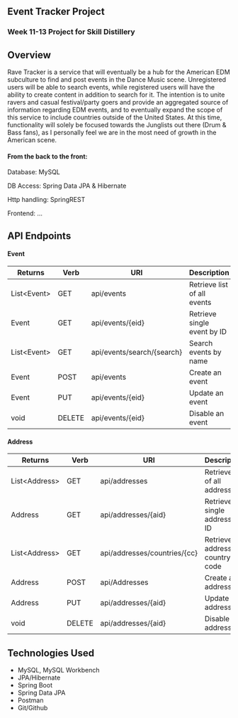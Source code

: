 ## Event Tracker Project

### Week 11-13 Project for Skill Distillery

## Overview

Rave Tracker is a service that will eventually be a hub for the American EDM subculture to find and post events in the Dance Music scene. Unregistered users will be able to search events, while registered users will have the ability to create content in addition to search for it. The intention is to unite ravers and casual festival/party goers and provide an aggregated source of information regarding EDM events, and to eventually expand the scope of this service to include countries outside of the United States. At this time, functionality will solely be focused towards the Junglists out there (Drum & Bass fans), as I personally feel we are in the most need of growth in the American scene.

#### From the back to the front:
Database: MySQL

DB Access: Spring Data JPA & Hibernate

Http handling: SpringREST

Frontend: ...


## API Endpoints

#### Event
| Returns | Verb  | URI   | Description |
|---------|-------|-------|-------------|
| List&lt;Event&gt; | GET | api/events | Retrieve list of all events |
| Event | GET | api/events/{eid} | Retrieve single event by ID |
| List&lt;Event&gt; | GET | api/events/search/{search} | Search events by name |
| Event | POST | api/events | Create an event |
| Event | PUT | api/events/{eid} | Update an event |
| void | DELETE | api/events/{eid} | Disable an event |

#### Address
| Returns | Verb  | URI   | Description |
|---------|-------|-------|-------------|
| List&lt;Address&gt; | GET | api/addresses | Retrieve list of all addresses |
| Address | GET | api/addresses/{aid} | Retrieve single address by ID |
| List&lt;Address&gt; | GET | api/addresses/countries/{cc} | Retrieve address by country code |
| Address | POST | api/Addresses | Create an address |
| Address | PUT | api/addresses/{aid} | Update an address |
| void | DELETE | api/addresses/{aid} | Disable an address |

## Technologies Used
* MySQL, MySQL Workbench
* JPA/Hibernate
* Spring Boot
* Spring Data JPA
* Postman
* Git/Github
